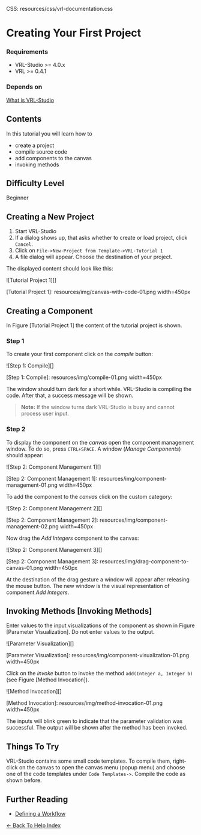 CSS:	resources/css/vrl-documentation.css

# Creating Your First Project #

### Requirements ###

- VRL-Studio >= 4.0.x
- VRL >= 0.4.1

### Depends on ###

[What is VRL-Studio](what-is-vrl-studio.html)

## Contents ##

In this tutorial you will learn how to

- create a project
- compile source code
- add components to the canvas
- invoking methods

## Difficulty Level ##

Beginner

## Creating a New Project ##

1. Start VRL-Studio
2. If a dialog shows up, that asks whether to create or load project, click `Cancel`.
3. Click on `File->New-Project from Template->VRL-Tutorial 1`
4. A file dialog will appear. Choose the destination of your project.

The displayed content should look like this:

![Tutorial Project 1][]

[Tutorial Project 1]: resources/img/canvas-with-code-01.png width=450px


## Creating a Component ##

In Figure [Tutorial Project 1] the content of the tutorial project is shown. <!--For an overview of the user interface of VRL-Studio see **${USER_INTERFACE}**.-->

### Step 1 ###

To create your first component click on the *compile* button: 

![Step 1: Compile][]

[Step 1: Compile]: resources/img/compile-01.png width=450px

The window should turn dark for a short while. VRL-Studio is compiling the code. After that, a success message will be shown.

> **Note:** If the window turns dark VRL-Studio is busy and cannot process user input. 
 
### Step 2 ###

To display the component on the *canvas* open the component management window. To do so, press `CTRL+SPACE`.  A window (*Manage Components*) should appear:

![Step 2: Component Management 1][]

[Step 2: Component Management 1]: resources/img/component-management-01.png width=450px

To add the component to the *canvas* click on the custom category:

![Step 2: Component Management 2][]

[Step 2: Component Management 2]: resources/img/component-management-02.png width=450px

Now drag the *Add Integers* component to the canvas:

![Step 2: Component Management 3][]

[Step 2: Component Management 3]: resources/img/drag-component-to-canvas-01.png width=450px

At the destination of the drag gesture a window will appear after releasing the mouse button. The new window is the visual representation of component *Add Integers*.

<!--## Understanding the Visualization ##

If you are not interested in programming with VRL-Studio, skip this section and continue with [Invoking Methods].

First, recall the source code:
	
	@ComponentInfo(name="Add Integers", category="Custom")
	class AddIntegers implements Serializable {

    	private static final long serialVersionUID=1;

    	public Integer add(Integer a, Integer b){
        	return a+b;
    	}
	}

The first line `@ComponentInfo(name="Add Integers", category="Custom")` defines the component. Each component has at least a name and a category and optionally a component description. In the *Component Management Window*  each component is identified by its category and name. Component descriptions are accessible via *tooltips*.

After the component info the component class is defined. A component that shall be visualized must implement the `Serializable` interface and define a `serialVersionUID`.

It contains one method `add()` that takes two integer values `a` and `b` and returns the result of `a+b`.-->

## Invoking Methods [Invoking Methods] ##

Enter values to the input visualizations of the component as shown in Figure [Parameter Visualization]. Do not enter values to the output.

![Parameter Visualization][]

[Parameter Visualization]: resources/img/component-visualization-01.png width=450px

Click on the *invoke* button to invoke the method `add(Integer a, Integer b)` (see Figure [Method Invocation]).

![Method Invocation][]

[Method Invocation]: resources/img/method-invocation-01.png width=450px

The inputs will blink green to indicate that the parameter validation was successful. The output will be shown after the method has been invoked.

## Things To Try ##

VRL-Studio contains some small code templates. To compile them, right-click on the canvas to open the canvas menu (popup menu) and choose one of the code templates under `Code Templates->`. Compile the code as shown before.

## Further Reading ##

- [Defining a Workflow](defining-a-workflow.html)


[<- Back To Help Index](index.html)
